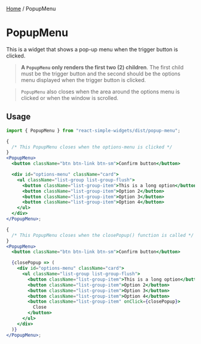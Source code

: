 [Home](../../../README.md) / PopupMenu

# PopupMenu

This is a widget that shows a pop-up menu when the trigger button is clicked.

> **A `PopupMenu` only renders the first two (2) children**. The first child must be the trigger button and the second should be the options menu displayed when the trigger button is clicked.

> `PopupMenu` also closes when the area around the options menu is clicked or when the window is scrolled.


## Usage

```jsx
import { PopupMenu } from "react-simple-widgets/dist/popup-menu";

{
  /* This PopupMenu closes when the options-menu is clicked */
}
<PopupMenu>
  <button className="btn btn-link btn-sm">Confirm button</button>

  <div id="options-menu" className="card">
    <ul className="list-group list-group-flush">
      <button className="list-group-item">This is a long option</button>
      <button className="list-group-item">Option 2</button>
      <button className="list-group-item">Option 3</button>
      <button className="list-group-item">Option 4</button>
    </ul>
  </div>
</PopupMenu>;

{
  /* This PopupMenu closes when the closePopup() function is called */
}
<PopupMenu>
  <button className="btn btn-link btn-sm">Confirm button</button>

  {closePopup => (
    <div id="options-menu" className="card">
      <ul className="list-group list-group-flush">
        <button className="list-group-item">This is a long option</button>
        <button className="list-group-item">Option 2</button>
        <button className="list-group-item">Option 3</button>
        <button className="list-group-item">Option 4</button>
        <button className="list-group-item" onClick={closePopup}>
          Close
        </button>
      </ul>
    </div>
  )}
</PopupMenu>;
```
